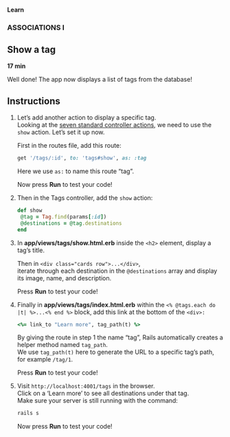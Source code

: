 #### Learn

### ASSOCIATIONS I

## Show a tag

**17 min**

Well done! The app now displays a list of tags from the database!

## Instructions

1. Let’s add another action to display a specific tag. <br>
   Looking at the [seven standard controller actions](http://www.codecademy.com/articles/standard-controller-actions),
   we need to use the `show` action. Let’s set it up now.

   First in the routes file, add this route:

   ```ruby
   get '/tags/:id', to: 'tags#show', as: :tag
   ```

   Here we use `as:` to name this route “tag”.

   Now press **Run** to test your code!

2. Then in the Tags controller, add the `show` action:

   ```ruby
   def show
    @tag = Tag.find(params[:id])
    @destinations = @tag.destinations
   end
   ```

3. In **app/views/tags/show.html.erb** inside the `<h2>` element, display a tag’s title.

   Then in `<div class="cards row">...</div>`, <br>
   iterate through each destination in the `@destinations` array and display its image, name, and description.

   Press **Run** to test your code!

4. Finally in **app/views/tags/index.html.erb** within the `<% @tags.each do |t| %>...<% end %>` block,
   add this link at the bottom of the `<div>:`

   ```ruby
   <%= link_to "Learn more", tag_path(t) %>
   ```

   By giving the route in step 1 the name “tag”, Rails automatically creates a helper method named `tag_path`. <br>
   We use `tag_path(t)` here to generate the URL to a specific tag’s path, for example `/tag/1`.

   Press **Run** to test your code!

5. Visit `http://localhost:4001/tags` in the browser. <br>
   Click on a ‘Learn more’ to see all destinations under that tag. <br>
   Make sure your server is still running with the command:

   ```ruby
   rails s
   ```

   Now press **Run** to test your code!
